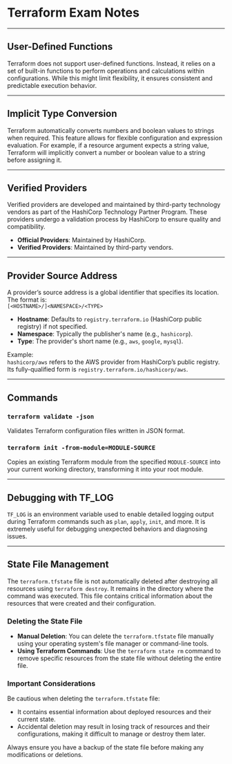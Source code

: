 # Terraform Exam Notes

---

## User-Defined Functions

Terraform does not support user-defined functions. Instead, it relies on a set of built-in functions to perform operations and calculations within configurations. While this might limit flexibility, it ensures consistent and predictable execution behavior.

---

## Implicit Type Conversion

Terraform automatically converts numbers and boolean values to strings when required. This feature allows for flexible configuration and expression evaluation. For example, if a resource argument expects a string value, Terraform will implicitly convert a number or boolean value to a string before assigning it.

---

## Verified Providers

Verified providers are developed and maintained by third-party technology vendors as part of the HashiCorp Technology Partner Program. These providers undergo a validation process by HashiCorp to ensure quality and compatibility.  
- **Official Providers**: Maintained by HashiCorp.  
- **Verified Providers**: Maintained by third-party vendors.

---

## Provider Source Address

A provider’s source address is a global identifier that specifies its location. The format is:  
`[<HOSTNAME>/]<NAMESPACE>/<TYPE>`  

- **Hostname**: Defaults to `registry.terraform.io` (HashiCorp public registry) if not specified.  
- **Namespace**: Typically the publisher's name (e.g., `hashicorp`).  
- **Type**: The provider's short name (e.g., `aws`, `google`, `mysql`).  

Example:  
`hashicorp/aws` refers to the AWS provider from HashiCorp’s public registry. Its fully-qualified form is `registry.terraform.io/hashicorp/aws`.

---

## Commands

### `terraform validate -json`
Validates Terraform configuration files written in JSON format.

### `terraform init -from-module=MODULE-SOURCE`
Copies an existing Terraform module from the specified `MODULE-SOURCE` into your current working directory, transforming it into your root module.

---

## Debugging with TF_LOG

`TF_LOG` is an environment variable used to enable detailed logging output during Terraform commands such as `plan`, `apply`, `init`, and more. It is extremely useful for debugging unexpected behaviors and diagnosing issues.

---

## State File Management

The `terraform.tfstate` file is not automatically deleted after destroying all resources using `terraform destroy`. It remains in the directory where the command was executed. This file contains critical information about the resources that were created and their configuration.

### Deleting the State File

- **Manual Deletion**: You can delete the `terraform.tfstate` file manually using your operating system's file manager or command-line tools.
- **Using Terraform Commands**: Use the `terraform state rm` command to remove specific resources from the state file without deleting the entire file.

### Important Considerations

Be cautious when deleting the `terraform.tfstate` file:
- It contains essential information about deployed resources and their current state.
- Accidental deletion may result in losing track of resources and their configurations, making it difficult to manage or destroy them later.

Always ensure you have a backup of the state file before making any modifications or deletions.